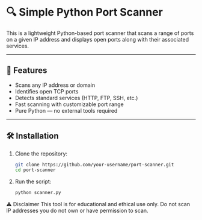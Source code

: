 # 🔍 Simple Python Port Scanner

This is a lightweight Python-based port scanner that scans a range of ports on a given IP address and displays open ports along with their associated services.

---

## 🚀 Features

- Scans any IP address or domain
- Identifies open TCP ports
- Detects standard services (HTTP, FTP, SSH, etc.)
- Fast scanning with customizable port range
- Pure Python — no external tools required

---

## 🛠️ Installation

1. Clone the repository:
   ```bash
   git clone https://github.com/your-username/port-scanner.git
   cd port-scanner
2. Run the script:
   ```Python
   python scanner.py

⚠️ Disclaimer
This tool is for educational and ethical use only. Do not scan IP addresses you do not own or have permission to scan.


